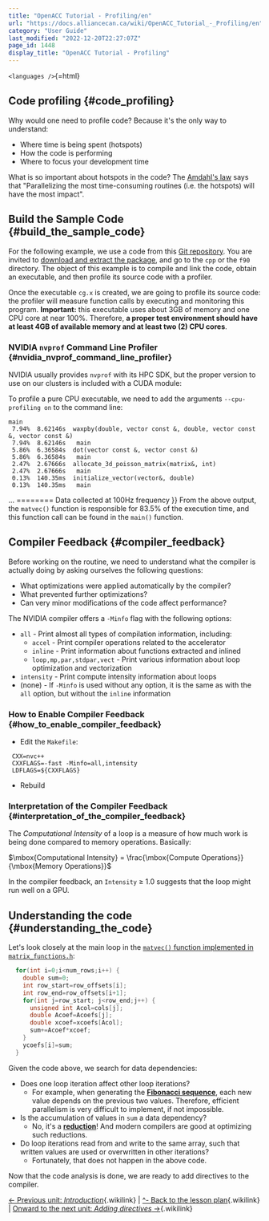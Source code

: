 ```yaml
---
title: "OpenACC Tutorial - Profiling/en"
url: "https://docs.alliancecan.ca/wiki/OpenACC_Tutorial_-_Profiling/en"
category: "User Guide"
last_modified: "2022-12-20T22:27:07Z"
page_id: 1448
display_title: "OpenACC Tutorial - Profiling"
---
```


`<languages />`{=html}

## Code profiling {#code_profiling}

Why would one need to profile code? Because it\'s the only way to understand:

- Where time is being spent (hotspots)
- How the code is performing
- Where to focus your development time

What is so important about hotspots in the code? The [Amdahl\'s law](https://en.wikipedia.org/wiki/Amdahl%27s_law) says that \"Parallelizing the most time-consuming routines (i.e. the hotspots) will have the most impact\".

## Build the Sample Code {#build_the_sample_code}

For the following example, we use a code from this [Git repository](https://github.com/calculquebec/cq-formation-openacc). You are invited to [download and extract the package](https://github.com/calculquebec/cq-formation-openacc/archive/refs/heads/main.zip), and go to the `cpp` or the `f90` directory. The object of this example is to compile and link the code, obtain an executable, and then profile its source code with a profiler.

Once the executable `cg.x` is created, we are going to profile its source code: the profiler will measure function calls by executing and monitoring this program. **Important:** this executable uses about 3GB of memory and one CPU core at near 100%. Therefore, **a proper test environment should have at least 4GB of available memory and at least two (2) CPU cores**.

### NVIDIA `nvprof` Command Line Profiler {#nvidia_nvprof_command_line_profiler}

NVIDIA usually provides `nvprof` with its HPC SDK, but the proper version to use on our clusters is included with a CUDA module:

To profile a pure CPU executable, we need to add the arguments `--cpu-profiling on` to the command line:

`main`\
` 7.94%  8.62146s  waxpby(double, vector const &, double, vector const &, vector const &)`\
` 7.94%  8.62146s   main`\
` 5.86%  6.36584s  dot(vector const &, vector const &)`\
` 5.86%  6.36584s   main`\
` 2.47%  2.67666s  allocate_3d_poisson_matrix(matrix&, int)`\
` 2.47%  2.67666s   main`\
` 0.13%  140.35ms  initialize_vector(vector&, double)`\
` 0.13%  140.35ms   main`

\... ======== Data collected at 100Hz frequency }} From the above output, the `matvec()` function is responsible for 83.5% of the execution time, and this function call can be found in the `main()` function.

## Compiler Feedback {#compiler_feedback}

Before working on the routine, we need to understand what the compiler is actually doing by asking ourselves the following questions:

- What optimizations were applied automatically by the compiler?
- What prevented further optimizations?
- Can very minor modifications of the code affect performance?

The NVIDIA compiler offers a `-Minfo` flag with the following options:

- `all` - Print almost all types of compilation information, including:
  - `accel` - Print compiler operations related to the accelerator
  - `inline` - Print information about functions extracted and inlined
  - `loop,mp,par,stdpar,vect` - Print various information about loop optimization and vectorization
- `intensity` - Print compute intensity information about loops
- (none) - If `-Minfo` is used without any option, it is the same as with the `all` option, but without the `inline` information

### How to Enable Compiler Feedback {#how_to_enable_compiler_feedback}

- Edit the `Makefile`:

` CXX=nvc++`\
` CXXFLAGS=-fast -Minfo=all,intensity`\
` LDFLAGS=${CXXFLAGS}`

- Rebuild

### Interpretation of the Compiler Feedback {#interpretation_of_the_compiler_feedback}

The *Computational Intensity* of a loop is a measure of how much work is being done compared to memory operations. Basically:

$\mbox{Computational Intensity} = \frac{\mbox{Compute Operations}}{\mbox{Memory Operations}}$

In the compiler feedback, an `Intensity` $\ge$ 1.0 suggests that the loop might run well on a GPU.

## Understanding the code {#understanding_the_code}

Let\'s look closely at the main loop in the [`matvec()` function implemented in `matrix_functions.h`](https://github.com/calculquebec/cq-formation-openacc/blob/main/cpp/matrix_functions.h#L29):

``` {.cpp .numberLines startFrom="29"}
  for(int i=0;i<num_rows;i++) {
    double sum=0;
    int row_start=row_offsets[i];
    int row_end=row_offsets[i+1];
    for(int j=row_start; j<row_end;j++) {
      unsigned int Acol=cols[j];
      double Acoef=Acoefs[j]; 
      double xcoef=xcoefs[Acol]; 
      sum+=Acoef*xcoef;
    }
    ycoefs[i]=sum;
  }
```

Given the code above, we search for data dependencies:

- Does one loop iteration affect other loop iterations?
  - For example, when generating the **[Fibonacci sequence](https://en.wikipedia.org/wiki/Fibonacci_number)**, each new value depends on the previous two values. Therefore, efficient parallelism is very difficult to implement, if not impossible.
- Is the accumulation of values in `sum` a data dependency?
  - No, it's a **[reduction](https://en.wikipedia.org/wiki/Reduction_operator)**! And modern compilers are good at optimizing such reductions.
- Do loop iterations read from and write to the same array, such that written values are used or overwritten in other iterations?
  - Fortunately, that does not happen in the above code.

Now that the code analysis is done, we are ready to add directives to the compiler.

[\<- Previous unit: *Introduction*](https://docs.alliancecan.ca/OpenACC_Tutorial_-_Introduction "<- Previous unit: Introduction"){.wikilink} \| [\^- Back to the lesson plan](https://docs.alliancecan.ca/OpenACC_Tutorial "^- Back to the lesson plan"){.wikilink} \| [Onward to the next unit: *Adding directives* -\>](https://docs.alliancecan.ca/OpenACC_Tutorial_-_Adding_directives "Onward to the next unit: Adding directives ->"){.wikilink}
